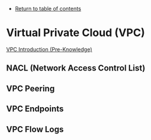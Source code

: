 * [Return to table of contents](../../README.md)
# Virtual Private Cloud (VPC)
[VPC Introduction (Pre-Knowledge)](./004-VPC-introduction.md#introduction-to-virtual-private-cloud-vpc)

## NACL (Network Access Control List)
## VPC Peering
## VPC Endpoints
## VPC Flow Logs

